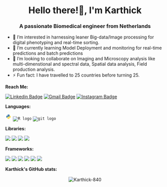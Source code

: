 <!---
Karthick-840/Karthick-840 is a ✨ special ✨ repository because its `README.md` (this file) appears on your GitHub profile.
You can click the Preview link to take a look at your changes.
--->

<h1 align="center">Hello there!👋, I'm Karthick
<h3 align="center">A passionate Biomedical engineer from Netherlands</h3>

- 👀 I’m interested in harnessing leaner Big-data/Image processing for digital phenotyping and real-time sorting.
- 🌱 I’m currently learning Model Deployment and monitoring for real-time predictions and batch predictions 
- 💞️ I’m looking to collaborate on Imaging and Microscopy analysis like multi-dimenstional and spectral data, Spatial data analysis, Field production analysis.
- ⚡ Fun fact: I have travelled to 25 countries before turning 25.

**Reach Me:**  

[![Linkedin Badge](https://img.shields.io/badge/-Karthick_Jayaraman-blue?style=flat&logo=Linkedin&logoColor=white&link=https://www.linkedin.com/in/karthick840/)](https://www.linkedin.com/in/karthick840/)
[![Gmail Badge](https://img.shields.io/badge/-karthick840-c14438?style=flat&logo=Gmail&logoColor=white&link=mailto:karthick840@gmail.com)](mailto:karthick840@gmail.com)
[![Instagram Badge](https://img.shields.io/badge/-@karthick840-purple?style=flat&logo=instagram&logoColor=white&link=https://instagram.com/karthick840/)](https://www.instagram.com/karthick840)
<!---![Kaggle Badge](https://img.shields.io/badge/Karthick_J-20BEFF?style=large&logo=Kaggle&logoColor=white&link=https://www.kaggle.com/karthickjayaraman)
--->
**Languages:**  

<code><img height="20" src="https://raw.githubusercontent.com/github/explore/80688e429a7d4ef2fca1e82350fe8e3517d3494d/topics/python/python.png"></code>
<code><img height="20" src="https://img.shields.io/badge/R-276DC3?logo=R&logoColor=BFC2C5" alt="R logo" title="R" height="25"></code>
<code><img height="20" src="https://img.shields.io/badge/git-282C34?logo=git&logoColor=F05032" alt="git logo" title="git" height="25"></code>
  
  
  
**Libraries:**  

<code><img height="20" src="https://img.shields.io/badge/Pandas-2C2D72?style=for-the-badge&logo=pandas&logoColor=white"></code>
<code><img height="20" src="https://img.shields.io/badge/OpenCV-27338e?style=for-the-badge&logo=OpenCV&logoColor=white"></code>
<code><img height="20" src="https://img.shields.io/badge/scikit_learn-F7931E?style=for-the-badge&logo=scikit-learn&logoColor=white"></code>
<code><img height="20" src="https://img.shields.io/badge/Keras-D00000?style=for-the-badge&logo=Keras&logoColor=white"></code>

**Frameworks:**  

<code><img height="20" src="https://img.shields.io/badge/RStudio-75AADB?style=for-the-badge&logo=RStudio&logoColor=white"></code>
<code><img height="20" src="https://img.shields.io/badge/Jupyter-F37626.svg?&style=for-the-badge&logo=Jupyter&logoColor=white"></code>
<code><img height="20" src="https://img.shields.io/badge/TensorFlow-FF6F00?style=for-the-badge&logo=tensorflow&logoColor=white"></code>
<code><img height="20" src="https://img.shields.io/badge/Apache_Spark-FFFFFF?style=for-the-badge&logo=apachespark&logoColor=#E35A16"></code>
<code><img height="20" src="https://img.shields.io/badge/Docker-2CA5E0?style=for-the-badge&logo=docker&logoColor=white"></code>
<code><img height="20" src="https://img.shields.io/badge/Amazon_AWS-FF9900?style=for-the-badge&logo=amazonaws&logoColor=white"></code>
  

**Karthick's GitHub stats:**
  
 <div style="text-align: center;">
   <p><img align="center" src="https://github-readme-streak-stats.herokuapp.com/?user=Karthick-840&&theme=tokyonight" alt="Karthick-840" /></p>
</div>
